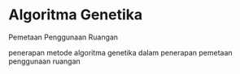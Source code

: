 # Algoritma Genetika


Pemetaan Penggunaan Ruangan

penerapan metode algoritma genetika dalam penerapan pemetaan penggunaan ruangan